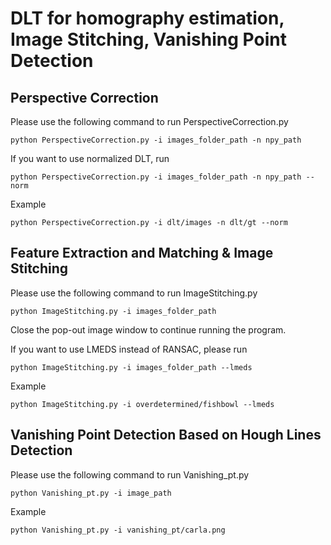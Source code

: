 # DLT for homography estimation, Image Stitching, Vanishing Point Detection
## Perspective Correction
Please use the following command to run PerspectiveCorrection.py

```python PerspectiveCorrection.py -i images_folder_path -n npy_path```

If you want to use normalized DLT, run

```python PerspectiveCorrection.py -i images_folder_path -n npy_path --norm```

Example

```python PerspectiveCorrection.py -i dlt/images -n dlt/gt --norm```

## Feature Extraction and Matching & Image Stitching

Please use the following command to run ImageStitching.py

```python ImageStitching.py -i images_folder_path```

Close the pop-out image window to continue running the program.

If you want to use LMEDS instead of RANSAC, please run

```python ImageStitching.py -i images_folder_path --lmeds```

Example 

```python ImageStitching.py -i overdetermined/fishbowl --lmeds```

## Vanishing Point Detection Based on Hough Lines Detection

Please use the following command to run Vanishing_pt.py

```python Vanishing_pt.py -i image_path```

Example 

```python Vanishing_pt.py -i vanishing_pt/carla.png```
